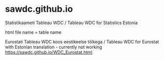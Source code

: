 # sawdc.github.io
Statistikaameti Tableau WDC / Tableau WDC for Statistics Estonia

html file name = table name

Eurostati Tableau WDC koos eestikeelse tõlkega / Tableau WDC for Eurostat with Estonian translation - currently not working
https://sawdc.github.io/WDC_Eurostat.html
